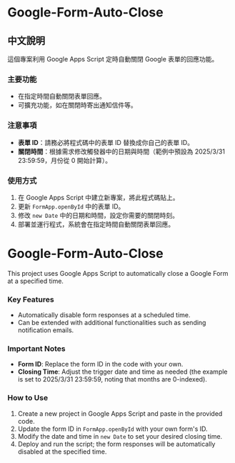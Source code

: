 # Google-Form-Auto-Close

## 中文說明
這個專案利用 Google Apps Script 定時自動關閉 Google 表單的回應功能。

### 主要功能
- 在指定時間自動關閉表單回應。
- 可擴充功能，如在關閉時寄出通知信件等。

### 注意事項
- **表單 ID**：請務必將程式碼中的表單 ID 替換成你自己的表單 ID。
- **關閉時間**：根據需求修改觸發器中的日期與時間（範例中預設為 2025/3/31 23:59:59，月份從 0 開始計算）。

### 使用方式
1. 在 Google Apps Script 中建立新專案，將此程式碼貼上。
2. 更新 `FormApp.openById` 中的表單 ID。
3. 修改 `new Date` 中的日期和時間，設定你需要的關閉時刻。
4. 部署並運行程式，系統會在指定時間自動關閉表單回應。

# Google-Form-Auto-Close
This project uses Google Apps Script to automatically close a Google Form at a specified time.

### Key Features
- Automatically disable form responses at a scheduled time.
- Can be extended with additional functionalities such as sending notification emails.

### Important Notes
- **Form ID**: Replace the form ID in the code with your own.
- **Closing Time**: Adjust the trigger date and time as needed (the example is set to 2025/3/31 23:59:59, noting that months are 0-indexed).

### How to Use
1. Create a new project in Google Apps Script and paste in the provided code.
2. Update the form ID in `FormApp.openById` with your own form's ID.
3. Modify the date and time in `new Date` to set your desired closing time.
4. Deploy and run the script; the form responses will be automatically disabled at the specified time.
